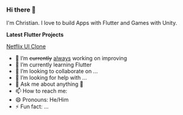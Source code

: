 ### Hi there 👋
I'm Christian. I love to build Apps with Flutter and Games with Unity. 

<strong> Latest Flutter Projects </strong>

[Netflix UI Clone](https://github.com/Wizzel1/flutter-netflix-clone)

- 🔭 I’m <del>
currently</del> <ins>always</ins> working on improving 
- 🌱 I’m currently learning Flutter
- 👯 I’m looking to collaborate on ...
- 🤔 I’m looking for help with ...
- 💬 Ask me about anything 🙂 
- 📫 How to reach me: 
- 😄 Pronouns: He/Him
- ⚡ Fun fact: ...

<!--
**Wizzel1/Wizzel1** is a ✨ _special_ ✨ repository because its `README.md` (this file) appears on your GitHub profile.

Here are some ideas to get you started:


-->
